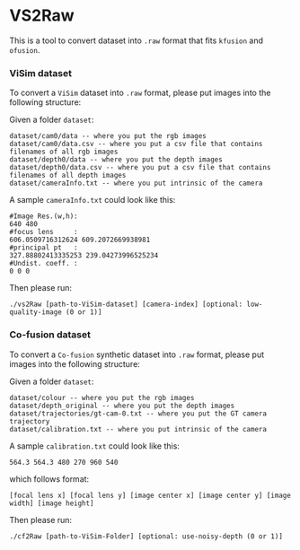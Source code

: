 # VS2Raw

This is a tool to convert dataset into `.raw` format that fits `kfusion` and `ofusion`.

### ViSim dataset

To convert a `ViSim` dataset into `.raw` format, please put images into the following structure:

Given a folder `dataset`:

```
dataset/cam0/data -- where you put the rgb images
dataset/cam0/data.csv -- where you put a csv file that contains filenames of all rgb images
dataset/depth0/data -- where you put the depth images
dataset/depth0/data.csv -- where you put a csv file that contains filenames of all depth images
dataset/cameraInfo.txt -- where you put intrinsic of the camera
```

A sample `cameraInfo.txt` could look like this:

```
#Image Res.(w,h):
640 480
#focus lens     :
606.0509716312624 609.2072669938981
#principal pt   :
327.88802413335253 239.04273996525234
#Undist. coeff. :
0 0 0
```

Then please run:

```
./vs2Raw [path-to-ViSim-dataset] [camera-index] [optional: low-quality-image (0 or 1)]
```

### Co-fusion dataset

To convert a `Co-fusion` synthetic dataset into `.raw` format, please put images into the following structure:

Given a folder `dataset`:

```
dataset/colour -- where you put the rgb images
dataset/depth_original -- where you put the depth images
dataset/trajectories/gt-cam-0.txt -- where you put the GT camera trajectory
dataset/calibration.txt -- where you put intrinsic of the camera
```

A sample `calibration.txt` could look like this:

```
564.3 564.3 480 270 960 540
```

which follows format:

```
[focal lens x] [focal lens y] [image center x] [image center y] [image width] [image height] 
```

Then please run:

```
./cf2Raw [path-to-ViSim-Folder] [optional: use-noisy-depth (0 or 1)]
```


